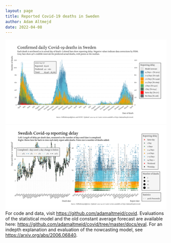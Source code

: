 ```yaml
---
layout: page
title: Reported Covid-19 deaths in Sweden
author: Adam Altmejd
date: 2022-04-08
---
```


![Graph of Swedish Covid-19 deaths with reporting delay.](deaths_lag_sweden_2022-04-08.png "Swedish Covid-19 deaths.")
![Graph of Swedish Covid-19 reporting delay in daily deaths.](lag_trend_sweden_2022-04-08.png "Trend in Swedish Covid-19 mortality reporting delay.")
For code and data, visit <https://github.com/adamaltmejd/covid>.
Evaluations of the statistical model and the old constant average forecast are available here: <https://github.com/adamaltmejd/covid/tree/master/docs/eval>.
For an indepth explanation and evaluation of the nowcasting model, see <https://arxiv.org/abs/2006.06840>.
